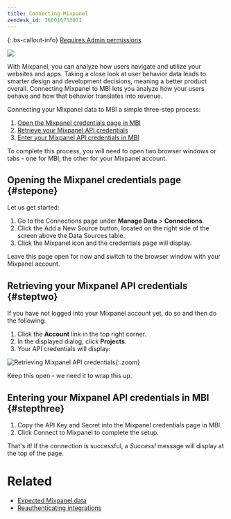 ```yaml
---
title: Connecting Mixpanel
zendesk_id: 360016733071
---
```


{:.bs-callout-info}
[Requires Admin permissions](../administrator/user-management/user-management.md)

![](../assets/Mixpanel_logo.png)

With Mixpanel, you can analyze how users navigate and utilize your websites and apps. Taking a close look at user behavior data leads to smarter design and development decisions, meaning a better product overall. Connecting Mixpanel to MBI lets you analyze how your users behave and how that behavior translates into revenue.

Connecting your Mixpanel data to MBI a simple three-step process:

1. [Open the Mixpanel credentials page in MBI](../#stepone)
1. [Retrieve your Mixpanel API credentials](../#steptwo)
1. [Enter your Mixpanel API credentials in MBI](../#stepthree)

To complete this process, you will need to open two browser windows or tabs - one for MBI, the other for your Mixpanel account.

## Opening the Mixpanel credentials page {#stepone}

Let us get started:

1. Go to the Connections page under **Manage Data** > **Connections**.
1. Click the Add a New Source button, located on the right side of the screen above the Data Sources table.
1. Click the Mixpanel icon and the credentials page will display.

Leave this page open for now and switch to the browser window with your Mixpanel account.

## Retrieving your Mixpanel API credentials {#steptwo}

If you have not logged into your Mixpanel account yet, do so and then do the following:

1. Click the **Account** link in the top right corner.
1. In the displayed dialog, click **Projects**.
1. Your API credentials will display:

![Retrieving Mixpanel API credentials](../assets/Mixpanel_API_creds.png){:.zoom}

Keep this open - we need it to wrap this up.

## Entering your Mixpanel API credentials in MBI {#stepthree}

1. Copy the API Key and Secret into the Mixpanel credentials page in MBI.
1. Click Connect to Mixpanel to complete the setup.

That's it! If the connection is successful, a _Success!_ message will display at the top of the page.

# Related

* [Expected Mixpanel data](../data-analyst/importing-data/integrations/mixpanel-data.md)
* [Reauthenticating integrations](https://support.magento.com/hc/en-us/articles/360016733151)
